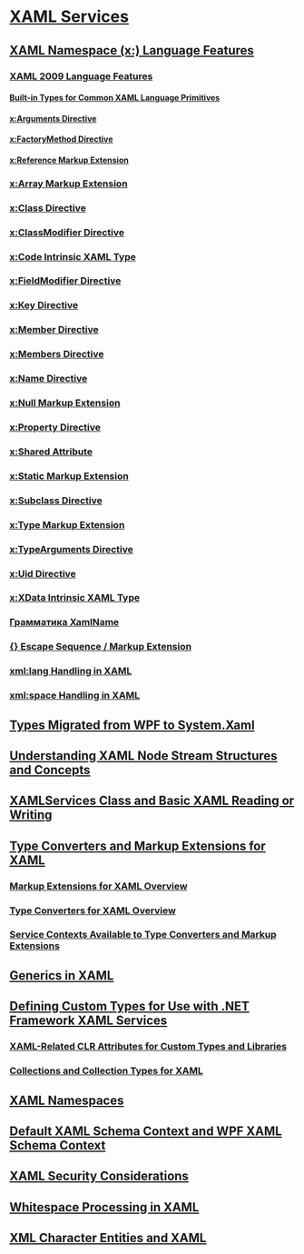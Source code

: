 # [XAML Services](index.md)
## [XAML Namespace (x:) Language Features](xaml-namespace-x-language-features.md)
### [XAML 2009 Language Features](xaml-2009-language-features.md)
#### [Built-in Types for Common XAML Language Primitives](built-in-types-for-common-xaml-language-primitives.md)
#### [x:Arguments Directive](x-arguments-directive.md)
#### [x:FactoryMethod Directive](x-factorymethod-directive.md)
#### [x:Reference Markup Extension](x-reference-markup-extension.md)
### [x:Array Markup Extension](x-array-markup-extension.md)
### [x:Class Directive](x-class-directive.md)
### [x:ClassModifier Directive](x-classmodifier-directive.md)
### [x:Code Intrinsic XAML Type](x-code-intrinsic-xaml-type.md)
### [x:FieldModifier Directive](x-fieldmodifier-directive.md)
### [x:Key Directive](x-key-directive.md)
### [x:Member Directive](x-member-directive.md)
### [x:Members Directive](x-members-directive.md)
### [x:Name Directive](x-name-directive.md)
### [x:Null Markup Extension](x-null-markup-extension.md)
### [x:Property Directive](x-property-directive.md)
### [x:Shared Attribute](x-shared-attribute.md)
### [x:Static Markup Extension](x-static-markup-extension.md)
### [x:Subclass Directive](x-subclass-directive.md)
### [x:Type Markup Extension](x-type-markup-extension.md)
### [x:TypeArguments Directive](x-typearguments-directive.md)
### [x:Uid Directive](x-uid-directive.md)
### [x:XData Intrinsic XAML Type](x-xdata-intrinsic-xaml-type.md)
### [Грамматика XamlName](xamlname-grammar.md)
### [{} Escape Sequence / Markup Extension](escape-sequence-markup-extension.md)
### [xml:lang Handling in XAML](xml-lang-handling-in-xaml.md)
### [xml:space Handling in XAML](xml-space-handling-in-xaml.md)
## [Types Migrated from WPF to System.Xaml](types-migrated-from-wpf-to-system-xaml.md)
## [Understanding XAML Node Stream Structures and Concepts](understanding-xaml-node-stream-structures-and-concepts.md)
## [XAMLServices Class and Basic XAML Reading or Writing](xamlservices-class-and-basic-xaml-reading-or-writing.md)
## [Type Converters and Markup Extensions for XAML](type-converters-and-markup-extensions-for-xaml.md)
### [Markup Extensions for XAML Overview](markup-extensions-for-xaml-overview.md)
### [Type Converters for XAML Overview](type-converters-for-xaml-overview.md)
### [Service Contexts Available to Type Converters and Markup Extensions](service-contexts-available-to-type-converters-and-markup-extensions.md)
## [Generics in XAML](generics-in-xaml.md)
## [Defining Custom Types for Use with .NET Framework XAML Services](defining-custom-types-for-use-with-net-framework-xaml-services.md)
### [XAML-Related CLR Attributes for Custom Types and Libraries](xaml-related-clr-attributes-for-custom-types-and-libraries.md)
### [Collections and Collection Types for XAML](collections-and-collection-types-for-xaml.md)
## [XAML Namespaces](xaml-namespaces-for-net-framework-xaml-services.md)
## [Default XAML Schema Context and WPF XAML Schema Context](default-xaml-schema-context-and-wpf-xaml-schema-context.md)
## [XAML Security Considerations](xaml-security-considerations.md)
## [Whitespace Processing in XAML](whitespace-processing-in-xaml.md)
## [XML Character Entities and XAML](xml-character-entities-and-xaml.md)
